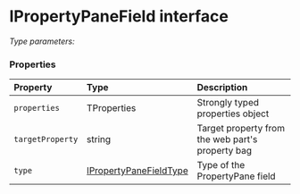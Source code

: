 # IPropertyPaneField <TProperties> interface



_Type parameters: <TProperties>_






### Properties

| Property	   | Type	| Description|
|:-------------|:-------|:-----------|
|`properties`      | TProperties | Strongly typed properties object |
|`targetProperty`      | string | Target property from the web part's property bag |
|`type`      | [IPropertyPaneFieldType](IPropertyPaneFieldType.md) | Type of the PropertyPane field |





